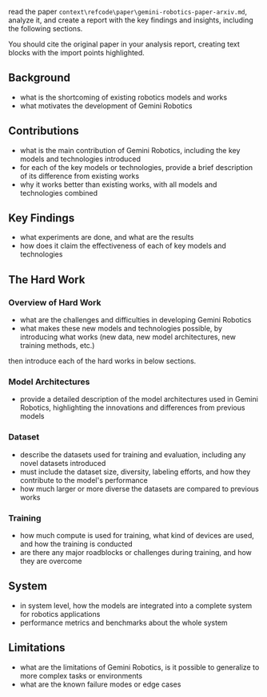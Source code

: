 read the paper `context\refcode\paper\gemini-robotics-paper-arxiv.md`, analyze it, and create a report with the key findings and insights, including the following sections.

You should cite the original paper in your analysis report, creating text blocks with the import points highlighted.

## Background

- what is the shortcoming of existing robotics models and works
- what motivates the development of Gemini Robotics

## Contributions

- what is the main contribution of Gemini Robotics, including the key models and technologies introduced
- for each of the key models or technologies, provide a brief description of its difference from existing works
- why it works better than existing works, with all models and technologies combined

## Key Findings

- what experiments are done, and what are the results
- how does it claim the effectiveness of each of key models and technologies

## The Hard Work

### Overview of Hard Work
- what are the challenges and difficulties in developing Gemini Robotics
- what makes these new models and technologies possible, by introducing what works (new data, new model architectures, new training methods, etc.)

then introduce each of the hard works in below sections.

### Model Architectures

- provide a detailed description of the model architectures used in Gemini Robotics, highlighting the innovations and differences from previous models

### Dataset

- describe the datasets used for training and evaluation, including any novel datasets introduced
- must include the dataset size, diversity, labeling efforts, and how they contribute to the model's performance
- how much larger or more diverse the datasets are compared to previous works

### Training

- how much compute is used for training, what kind of devices are used, and how the training is conducted
- are there any major roadblocks or challenges during training, and how they are overcome

## System

- in system level, how the models are integrated into a complete system for robotics applications
- performance metrics and benchmarks about the whole system

## Limitations

- what are the limitations of Gemini Robotics, is it possible to generalize to more complex tasks or environments
- what are the known failure modes or edge cases